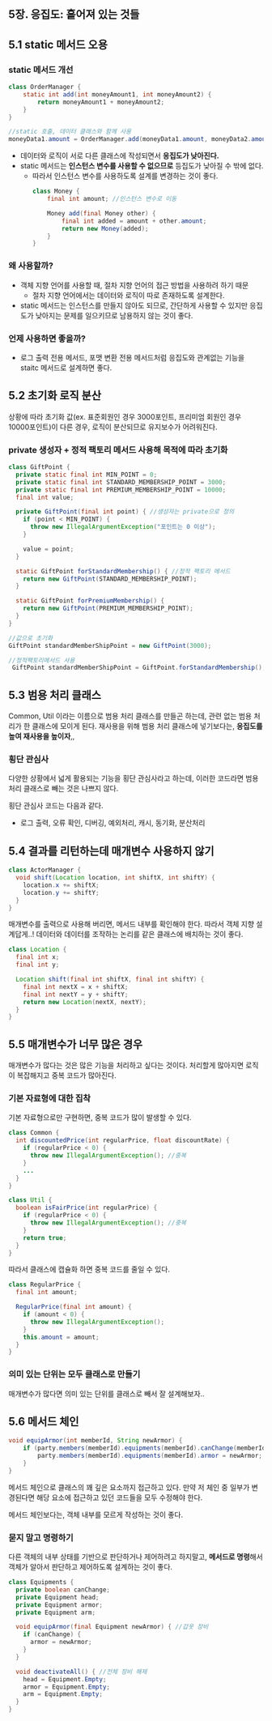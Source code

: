 ## 5장. 응집도: 흩어져 있는 것들
## 5.1 static 메서드 오용

### static 메서드 개선
```java
class OrderManager {
	static int add(int moneyAmount1, int moneyAmount2) {
		return moneyAmount1 + moneyAmount2;
	}
}

//static 호출, 데이터 클래스와 함께 사용 
moneyData1.amount = OrderManager.add(moneyData1.amount, moneyData2.amount);
```
* 데이터와 로직이 서로 다른 클래스에 작성되면서 **응집도가 낮아진다.**
* static 메서드는 **인스턴스 변수를 사용할 수 없으므로** 등집도가 낮아질 수 밖에 없다. 
  * 따라서 인스턴스 변수를 사용하도록 설계를 변경하는 것이 좋다.  
    ```java
    class Money {
        final int amount; //인스턴스 변수로 이동

        Money add(final Money other) { 
            final int added = amount + other.amount;
            return new Money(added); 
        }
    }
    ```

### 왜 사용할까? 
* 객체 지향 언어를 사용할 때, 절차 지향 언어의 접근 방법을 사용하려 하기 때문
  * 절차 지향 언어에서는 데이터와 로직이 따로 존재하도록 설계한다.
* static 메서드는 인스턴스를 만들지 않아도 되므로, 간단하게 사용할 수 있지만 응집도가 낮아지는 문제를 일으키므로 남용하지 않는 것이 좋다.


### 언제 사용하면 좋을까?
* 로그 출력 전용 메서드, 포맷 변환 전용 메서드처럼 응집도와 관계없는 기능을 staitc 메서드로 설계하면 좋다.

## 5.2 초기화 로직 분산
상황에 따라 초기화 값(ex. 표준회원인 경우 3000포인트, 프리미엄 회원인 경우 10000포인트)이 다른 경우, 로직이 분산되므로 유지보수가 어려워진다. 

### private 생성자 + 정적 팩토리 메서드 사용해 목적에 따라 초기화

```java
class GiftPoint {
  private static final int MIN_POINT = 0;
  private static final int STANDARD_MEMBERSHIP_POINT = 3000;
  private static final int PREMIUM_MEMBERSHIP_POINT = 10000;
  final int value;

  private GiftPoint(final int point) { //생성자는 private으로 정의
    if (point < MIN_POINT) {
      throw new IllegalArgumentException("포인트는 0 이상");
    }

    value = point;
  }

  static GiftPoint forStandardMembership() { //정적 팩토리 메서드
    return new GiftPoint(STANDARD_MEMBERSHIP_POINT);
  }

  static GiftPoint forPremiumMembership() {
    return new GiftPoint(PREMIUM_MEMBERSHIP_POINT);
  }
}

//값으로 초기화
GiftPoint standardMemberShipPoint = new GiftPoint(3000);

//정적팩토리메서드 사용
 GiftPoint standardMemberShipPoint = GiftPoint.forStandardMembership();
```

## 5.3 범용 처리 클래스
Common, Util 이라는 이름으로 범용 처리 클래스를 만들곤 하는데, 관련 없는 범용 처리가 한 클래스에 모이게 된다.
재사용을 위해 범용 처리 클래스에 넣기보다는, **응집도를 높여 재사용을 높이자**,,

### 횡단 관심사
다양한 상황에서 넓게 활용되는 기능을 횡단 관심사라고 하는데, 이러한 코드라면 범용 처리 클래스로 빼는 것은 나쁘지 않다.

횡단 관심사 코드는 다음과 같다.
* 로그 출력, 오류 확인, 디버깅, 예외처리, 캐시, 동기화, 분산처리

## 5.4 결과를 리턴하는데 매개변수 사용하지 않기

```java
class ActorManager {
  void shift(Location location, int shiftX, int shiftY) {
    location.x += shiftX;
    location.y += shiftY;
  }
}
```
매개변수를 출력으로 사용해 버리면, 메서드 내부를 확인해야 한다. 따라서 객체 지향 설계답게..! 데이터와 데이터를 조작하는 논리를 같은 클래스에 배치하는 것이 좋다.

```java
class Location {
  final int x;
  final int y;

  Location shift(final int shiftX, final int shiftY) {
    final int nextX = x + shiftX;
    final int nextY = y + shiftY;
    return new Location(nextX, nextY);
  }
}
```

## 5.5 매개변수가 너무 많은 경우
매개변수가 많다는 것은 많은 기능을 처리하고 싶다는 것이다. 처리할게 많아지면 로직이 복잡해지고 중복 코드가 많아진다.

### 기본 자료형에 대한 집착
기본 자료형으로만 구현하면, 중복 코드가 많이 발생할 수 있다.

```java
class Common {
  int discountedPrice(int regularPrice, float discountRate) {
    if (regularPrice < 0) {
      throw new IllegalArgumentException(); //중복
    }
    ...
  }
}

class Util {
  boolean isFairPrice(int regularPrice) {
    if (regularPrice < 0) {
      throw new IllegalArgumentException(); //중복
    }
    return true;
  }
}
```

따라서 클래스에 캡슐화 하면 중복 코드를 줄일 수 있다.

```java
class RegularPrice {
  final int amount;

  RegularPrice(final int amount) {
    if (amount < 0) {
      throw new IllegalArgumentException();
    }
    this.amount = amount;
  }
}
```

### 의미 있는 단위는 모두 클래스로 만들기
매개변수가 많다면 의미 있는 단위를 클래스로 빼서 잘 설계해보자..

## 5.6 메서드 체인

```java
void equipArmor(int memberId, String newArmor) {
    if (party.members(memberId).equipments(memberId).canChange(memberId)) {
        party.members(memberId).equipments(memberId).armor = newArmor;
    }
}
```
메서드 체인으로 클래스의 꽤 깊은 요소까지 접근하고 있다. 만약 저 체인 중 일부가 변경된다면 해당 요소에 접근하고 있던 코드들을 모두 수정해야 한다. 

메서드 체인보다는, 객체 내부를 모르게 작성하는 것이 좋다.

### 묻지 말고 명령하기 
다른 객체의 내부 상태를 기반으로 판단하거나 제어하려고 하지말고, **메서드로 명령**해서 객체가 알아서 판단하고 제어하도록 설계하는 것이 좋다.

```java
class Equipments {
  private boolean canChange;
  private Equipment head;
  private Equipment armor;
  private Equipment arm;

  void equipArmor(final Equipment newArmor) { //갑옷 장비 
    if (canChange) {
      armor = newArmor;
    }
  }

  void deactivateAll() { //전체 장비 해제
    head = Equipment.Empty;
    armor = Equipment.Empty;
    arm = Equipment.Empty;
  }
}
```

